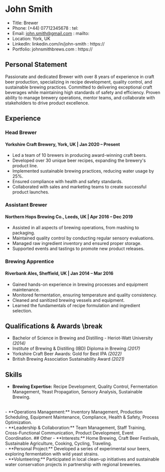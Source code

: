 # John Smith
- Title: Brewer
- Phone: (+44) 07712345678 : tel:
- Email: john.smith@gmail.com : mailto:
- Location: York, UK
- LinkedIn: linkedin.com/in/john-smith : https://
- Portfolio: johnsmithbrews.com : https://

## Personal Statement
Passionate and dedicated Brewer with over 8 years of experience in craft beer production, specializing in recipe development, quality control, and sustainable brewing practices. Committed to delivering exceptional craft beverages while maintaining high standards of safety and efficiency. Proven ability to manage brewery operations, mentor teams, and collaborate with stakeholders to drive product excellence.

## Experience
### Head Brewer
#### Yorkshire Craft Brewery, York, UK | Jan 2020 – Present

- Led a team of 10 brewers in producing award-winning craft beers.
- Developed over 30 unique beer recipes, expanding the brewery's product line.
- Implemented sustainable brewing practices, reducing water usage by 25%.
- Ensured compliance with health and safety standards.
- Collaborated with sales and marketing teams to create successful product launches.

### Assistant Brewer
#### Northern Hops Brewing Co., Leeds, UK | Apr 2016 – Dec 2019

- Assisted in all aspects of brewing operations, from mashing to packaging.
- Maintained quality control by conducting regular sensory evaluations.
- Managed raw ingredient inventory and ensured proper storage.
- Supported events and tastings to promote new product releases.

### Brewing Apprentice
#### Riverbank Ales, Sheffield, UK | Jan 2014 – Mar 2016

- Gained hands-on experience in brewing processes and equipment maintenance.
- Monitored fermentation, ensuring temperature and quality consistency.
- Cleaned and sanitized brewing vessels and equipment.
- Learned the fundamentals of recipe formulation and ingredient selection.

## Qualifications & Awards \break
- Bachelor of Science in Brewing and Distilling - Heriot-Watt University _(2014)_
- Institute of Brewing & Distilling (IBD) Diploma in Brewing _(2017)_
- Yorkshire Craft Beer Awards: Gold for Best IPA _(2022)_
- British Brewing Association Sustainability Award _(2021)_

## Skills
- **Brewing Expertise:** Recipe Development, Quality Control, Fermentation Management, Yeast Propagation, Sensory Analysis, Sustainable Brewing.
<br>
- **Operations Management:** Inventory Management, Production Scheduling, Equipment Maintenance, Compliance, Health & Safety, Process Optimization.
<br>
- **Leadership & Collaboration:** Team Management, Staff Training, Cross-Functional Communication, Product Development, Event Coordination.
## Other
- **Interests:** Home Brewing, Craft Beer Festivals, Sustainable Agriculture, Cooking, Cycling, Traveling.
<br>
- **Personal Project:** Developed a series of experimental sour beers, exploring fermentation with wild yeast strains.
<br>
- **Volunteering:** Participated in local clean-up initiatives and sustainable water conservation projects in partnership with regional breweries.

